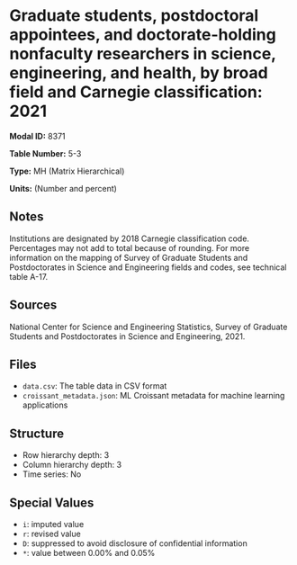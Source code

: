 # Graduate students, postdoctoral appointees, and doctorate-holding nonfaculty researchers in science, engineering, and health, by broad field and Carnegie classification: 2021

**Modal ID:** 8371

**Table Number:** 5-3

**Type:** MH (Matrix Hierarchical)

**Units:** (Number and percent)

## Notes

Institutions are designated by 2018 Carnegie classification code. Percentages may not add to total because of rounding. For more information on the mapping of Survey of Graduate Students and Postdoctorates in Science and Engineering fields and codes, see technical table A-17.

## Sources

National Center for Science and Engineering Statistics, Survey of Graduate Students and Postdoctorates in Science and Engineering, 2021.

## Files

- `data.csv`: The table data in CSV format
- `croissant_metadata.json`: ML Croissant metadata for machine learning applications

## Structure

- Row hierarchy depth: 3
- Column hierarchy depth: 3
- Time series: No

## Special Values

- `i`: imputed value
- `r`: revised value
- `D`: suppressed to avoid disclosure of confidential information
- `*`: value between 0.00% and 0.05%
